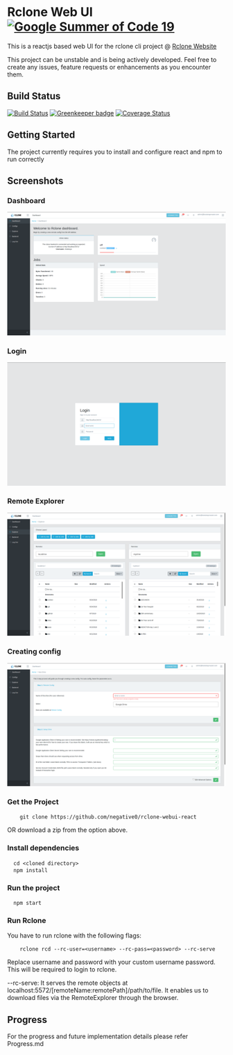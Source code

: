 # Rclone Web UI  [![Google Summer of Code 19](https://img.shields.io/badge/Google%20Summer%20of%20Code-2019-blue.svg)](https://summerofcode.withgoogle.com/projects/#5104629795258368)


This is a reactjs based web UI for the rclone cli project @ [Rclone Website](rclone.org)  

This project can be unstable and is being actively developed. Feel free to create any issues, feature requests or enhancements as you encounter them. 

## Build Status

[![Build Status](https://travis-ci.com/negative0/rclone-webui-react.svg?branch=master)](https://travis-ci.com/negative0/rclone-webui-react) [![Greenkeeper badge](https://badges.greenkeeper.io/negative0/rclone-webui-react.svg)](https://greenkeeper.io/)
[![Coverage Status](https://coveralls.io/repos/github/negative0/rclone-webui-react/badge.svg?branch=master)](https://coveralls.io/github/negative0/rclone-webui-react?branch=master)
## Getting Started

The project currently requires you to install and configure react and npm to run correctly

## Screenshots
### Dashboard
![Dashboard](screenshots/dashboard.png)

### Login
![Login](screenshots/login.png)

### Remote Explorer
![Explorer](screenshots/remoteexplorer.png)

### Creating config
![New Config](screenshots/newRemote.png)


### Get the Project
```
    git clone https://github.com/negative0/rclone-webui-react
```
OR download a zip from the option above.

### Install dependencies
```
  cd <cloned directory>
  npm install 
```

### Run the project
```
  npm start
```

### Run Rclone
You have to run rclone with the following flags:
```
    rclone rcd --rc-user=<username> --rc-pass=<password> --rc-serve
```
Replace username and password with your custom username password. This will be required to login to rclone.

--rc-serve:  It serves the remote objects at localhost:5572/[remoteName:remotePath]/path/to/file. It enables us to download files via the RemoteExplorer through the browser.

## Progress

For the progress and future implementation details please refer Progress.md


